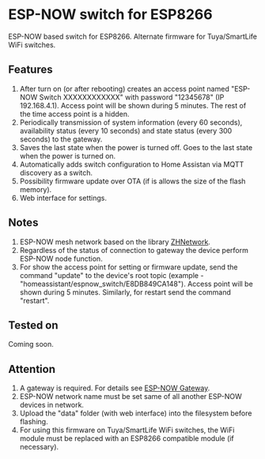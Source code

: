 # ESP-NOW switch for ESP8266

ESP-NOW based switch for ESP8266. Alternate firmware for Tuya/SmartLife WiFi switches.

## Features

1. After turn on (or after rebooting) creates an access point named "ESP-NOW Switch XXXXXXXXXXXX" with password "12345678" (IP 192.168.4.1). Access point will be shown during 5 minutes. The rest of the time access point is a hidden.
2. Periodically transmission of system information (every 60 seconds), availability status (every 10 seconds) and state status (every 300 seconds) to the gateway.
3. Saves the last state when the power is turned off. Goes to the last state when the power is turned on.
4. Automatically adds switch configuration to Home Assistan via MQTT discovery as a switch.
5. Possibility firmware update over OTA (if is allows the size of the flash memory).
6. Web interface for settings.
  
## Notes

1. ESP-NOW mesh network based on the library [ZHNetwork](https://github.com/aZholtikov/ZHNetwork).
2. Regardless of the status of connection to gateway the device perform ESP-NOW node function.
3. For show the access point for setting or firmware update, send the command "update" to the device's root topic (example - "homeassistant/espnow_switch/E8DB849CA148"). Access point will be shown during 5 minutes. Similarly, for restart send the command "restart".

## Tested on

Coming soon.

## Attention

1. A gateway is required. For details see [ESP-NOW Gateway](https://github.com/aZholtikov/ESP-NOW-Gateway).
2. ESP-NOW network name must be set same of all another ESP-NOW devices in network.
3. Upload the "data" folder (with web interface) into the filesystem before flashing.
4. For using this firmware on Tuya/SmartLife WiFi switches, the WiFi module must be replaced with an ESP8266 compatible module (if necessary).
